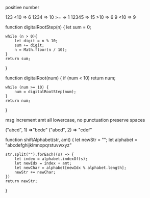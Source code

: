 positive number 

123  <10 => 6
1234 => 10 >= => 1
12345 => 15 >10 => 6
9 <10 => 9

function digitalRootStep(n) {
    let sum = 0;

    while (n > 0){
        let digit = n % 10;
        sum += digit;
        n = Math.floor(n / 10);
    }
    return sum;
}

function digitalRoot(num) {
    if (num < 10) return num;

    while (num >= 10) {
        num = digitalRootStep(num);
    }
    return num;
}

msg
increment amt
all lowercase, no punctuation
preserve spaces

("abcd", 1) =>"bcde"
("abcd", 2) => "cdef"

function shiftAlphabet(str, amt) {
    let newStr = "";
    let alphabet = "abcdefghijklmnopqrstuvwxyz"

    str.split("").forEach((s) => {
        let index = alphabet.indexOf(s);
        let newIdx = index + amt;
        let newChar = alphabet[newIdx % alphabet.length];
        newStr += newChar;
    })
    return newStr;
}

